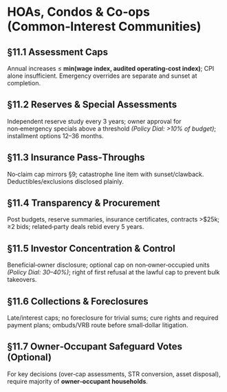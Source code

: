 # HOAs, Condos & Co‑ops (Common‑Interest Communities)

## §11.1 Assessment Caps
Annual increases ≤ **min(wage index, audited operating‑cost index)**; CPI alone insufficient. Emergency overrides are separate and sunset at completion.

## §11.2 Reserves & Special Assessments
Independent reserve study every 3 years; owner approval for non‑emergency specials above a threshold *(Policy Dial: >10% of budget)*; installment options 12–36 months.

## §11.3 Insurance Pass‑Throughs
No‑claim cap mirrors §9; catastrophe line item with sunset/clawback. Deductibles/exclusions disclosed plainly.

## §11.4 Transparency & Procurement
Post budgets, reserve summaries, insurance certificates, contracts >$25k; ≥2 bids; related‑party deals rebid every 5 years.

## §11.5 Investor Concentration & Control
Beneficial‑owner disclosure; optional cap on non‑owner‑occupied units *(Policy Dial: 30–40%)*; right of first refusal at the lawful cap to prevent bulk takeovers.

## §11.6 Collections & Foreclosures
Late/interest caps; no foreclosure for trivial sums; cure rights and required payment plans; ombuds/VRB route before small‑dollar litigation.

## §11.7 Owner‑Occupant Safeguard Votes (Optional)
For key decisions (over‑cap assessments, STR conversion, asset disposal), require majority of **owner‑occupant households**.
